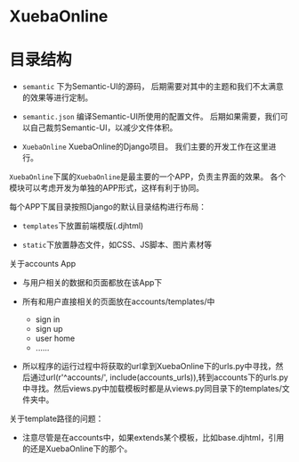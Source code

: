 # XuebaOnline

# 目录结构 #
+ `semantic`      下为Semantic-UI的源码，
后期需要对其中的主题和我们不太满意的效果等进行定制。

+ `semantic.json` 编译Semantic-UI所使用的配置文件。
后期如果需要，我们可以自己裁剪Semantic-UI，以减少文件体积。

+ `XuebaOnline`   XuebaOnline的Django项目。
我们主要的开发工作在这里进行。

`XuebaOnline`下属的`XuebaOnline`是最主要的一个APP，负责主界面的效果。
各个模块可以考虑开发为单独的APP形式，这样有利于协同。

每个APP下属目录按照Django的默认目录结构进行布局：

+ `templates`下放置前端模版(.djhtml)

+ `static`下放置静态文件，如CSS、JS脚本、图片素材等

关于accounts App

+ 与用户相关的数据和页面都放在该App下 

+ 所有和用户直接相关的页面放在accounts/templates/中
	- sign in 
	- sign up
	- user home
	- ......

+ 所以程序的运行过程中将获取的url拿到XuebaOnline下的urls.py中寻找，然后通过url(r'^accounts/', include(accounts_urls)),转到accounts下的urls.py中寻找。然后views.py中加载模板时都是从views.py同目录下的templates/文件夹中。

关于template路径的问题：

+ 注意尽管是在accounts中，如果extends某个模板，比如base.djhtml，引用的还是XuebaOnline下的那个。